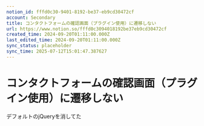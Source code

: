 ```yaml
---
notion_id: fffd0c30-9401-8192-be37-eb9cd30472cf
account: Secondary
title: コンタクトフォームの確認画面（プラグイン使用）に遷移しない
url: https://www.notion.so/fffd0c3094018192be37eb9cd30472cf
created_time: 2024-09-20T01:11:00.000Z
last_edited_time: 2024-09-20T01:11:00.000Z
sync_status: placeholder
sync_time: 2025-07-12T15:01:47.387627
---
```

# コンタクトフォームの確認画面（プラグイン使用）に遷移しない

デフォルトのjQueryを消してた
